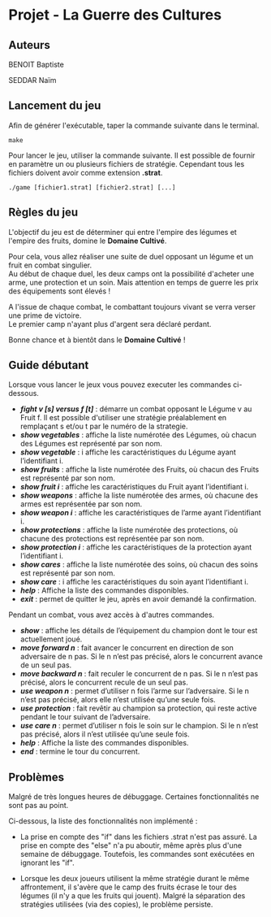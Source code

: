 # Projet - La Guerre des Cultures 

## Auteurs
BENOIT Baptiste

SEDDAR Naïm

## Lancement du jeu
Afin de générer l'exécutable, taper la commande suivante dans le terminal.
```
make
```

Pour lancer le jeu, utiliser la commande suivante. Il est possible de fournir en paramètre un ou plusieurs fichiers de stratégie. Cependant tous les fichiers doivent avoir comme extension **.strat**.
```
./game [fichier1.strat] [fichier2.strat] [...]
```

## Règles du jeu

L'objectif du jeu est de déterminer qui entre l'empire des légumes et l'empire des fruits, domine le **Domaine Cultivé**.

Pour cela, vous allez réaliser une suite de duel opposant un légume et un fruit en combat singulier.<br/>
Au début de chaque duel, les deux camps ont la possibilité d'acheter une arme, une protection et un soin. Mais attention en temps de guerre les prix des équipements sont élevés !

A l'issue de chaque combat, le combattant toujours vivant se verra verser une prime de victoire.<br/>
Le premier camp n'ayant plus d'argent sera déclaré perdant.

Bonne chance et à bientôt dans le **Domaine Cultivé** !

## Guide débutant

Lorsque vous lancer le jeux vous pouvez executer les commandes ci-dessous.

- ***fight v [s] versus f [t]*** : démarre un combat opposant le Légume v au Fruit f. Il est possible d'utiliser une stratégie préalablement en remplaçant s et/ou t par le numéro de la strategie.
- ***show vegetables*** : affiche la liste numérotée des Légumes, où chacun des Légumes est représenté par son nom.
- ***show vegetable*** : i affiche les caractéristiques du Légume ayant l’identifiant i.
- ***show fruits*** : affiche la liste numérotée des Fruits, où chacun des Fruits est représenté par son nom.
- ***show fruit i*** : affiche les caractéristiques du Fruit ayant l’identifiant i.
- ***show weapons*** : affiche la liste numérotée des armes, où chacune des armes est représentée par son nom.
- ***show weapon i*** : affiche les caractéristiques de l’arme ayant l’identifiant i.
- ***show protections*** : affiche la liste numérotée des protections, où chacune des protections est représentée par son nom.
- ***show protection i*** : affiche les caractéristiques de la protection ayant l’identifiant i.
- ***show cares*** : affiche la liste numérotée des soins, où chacun des soins est représenté par son nom.
- ***show care*** : i affiche les caractéristiques du soin ayant l’identifiant i.
- ***help*** : Affiche la liste des commandes disponibles.
- ***exit*** : permet de quitter le jeu, après en avoir demandé la confirmation.


Pendant un combat, vous avez accès à d'autres commandes.

- ***show*** : affiche les détails de l’équipement du champion dont le tour est actuellement joué.
- ***move forward n*** : fait avancer le concurrent en direction de son adversaire de n pas. Si le n n’est pas précisé, alors le concurrent avance de un seul pas.
- ***move backward n*** : fait reculer le concurrent de n pas. Si le n n’est pas précisé, alors le concurrent recule de un seul pas. 
- ***use weapon n*** : permet d’utiliser n fois l’arme sur l’adversaire. Si le n n’est pas précisé, alors elle n’est utilisée qu’une seule fois. 
- ***use protection*** : fait revêtir au champion sa protection, qui reste active pendant le tour suivant de l’adversaire.
- ***use care n*** : permet d’utiliser n fois le soin sur le champion. Si le n n’est pas précisé, alors il n’est utilisée qu’une seule fois. 
- ***help*** : Affiche la liste des commandes disponibles.
- ***end*** : termine le tour du concurrent.

## Problèmes
Malgré de très longues heures de débuggage. Certaines fonctionnalités ne sont pas au point.

Ci-dessous, la liste des fonctionnalités non implémenté :

- La prise en compte des "if" dans les fichiers .strat n'est pas assuré. La prise en compte des "else" n'a pu aboutir, même après plus d'une semaine de débuggage. Toutefois, les commandes sont exécutées en ignorant les "if".

- Lorsque les deux joueurs utilisent la même stratégie durant le même affrontement, il s'avère que le camp des fruits écrase le tour des légumes (il n'y a que les fruits qui jouent). Malgré la séparation des stratégies utilisées (via des copies), le problème persiste.
